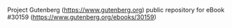Project Gutenberg (https://www.gutenberg.org) public repository for eBook #30159 (https://www.gutenberg.org/ebooks/30159)
